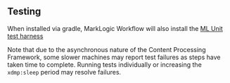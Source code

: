 ## Testing

When installed via gradle, MarkLogic Workflow will also install the [ML Unit test harness](https://marklogic-community.github.io/marklogic-unit-test/)

Note that due to the asynchronous nature of the Content Processing Framework, some slower machines may report test failures as steps have taken time to complete.  Running tests individually or increasing the `xdmp:sleep` period may resolve failures.
